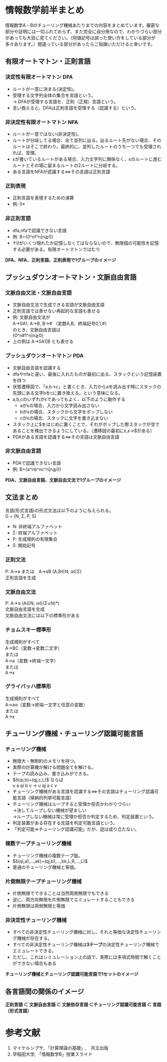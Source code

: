 # 情報数学前半まとめ
情報数学A・Bのチューリング機械あたりまでの内容をまとめています。厳密な部分や証明には一切ふれておらず、また完全に自分用なので、わかりづらい部分があっても大目に見てください。（同値記号は誤った使い方をしている部分が多々あります。）間違っている部分があったらご指摘いただけると幸いです。

## 有限オートマトン・正則言語
### 決定性有限オートマトン DFA
<ul>
  <li>ルートが一意に決まる(決定性)。</li>
  <li>受理する文字列全体の集合を言語という。<br> → DFAが受理する言語を、正則（正規）言語という。</li>
  <li>言い換えると、DFAは正則言語を受理する（認識する）という。</li>
</ul>

### 非決定性有限オートマトン NFA
<ul>
  <li>ルートが一意ではない(非決定性)。</li>
  <li>ルートが分岐してる場合、全て並列に辿る。辿るルート先がない場合、そのルートはそこで終わり。最終的に、並列したルートのうち一つでも受理されれば、受理。</li>
  <li>εが書いているルートがある場合、入力文字列に関係なく、εのルートに進むルートとその場に留まるルートの2ルートに分岐する。</li>
  <li>ある言語をNFAが認識する⇔その言語は正則言語</li>
</ul>

### 正則表現
<ul>
  <li>正則言語を表現するための演算</li>
  <li>例: 0* </li>
</ul>

### 非正則言語
<ul>
  <li>dfa,nfaで認識できない言語</li>
  <li>例: B={0^n1^n|n≧0} </li>
  <li>↑0がいくつ現れたか記憶しなくてはならないので、無限個の可能性を記憶する必要がある。有限オートマトンではむり</li>
</ul>

**DFA、NFA、正則言語、正則表現で1グループのイメージ**
<br>

## プッシュダウンオートマトン・文脈自由言語
### 文脈自由文法・文脈自由言語
<ul>
  <li>文脈自由文法で生成できる言語が文脈自由言語</li>
  <li>正則言語では表せない再起的な言語も表せる</li>
  <li>例: 文脈自由文法が<br>
  A→0A1, A→B, B→# （変数A,B、終端記号0,1,#）<br>
  のとき、文脈自由言語は<br>
  {0^n#1^n|n≧0}</li>
  <li>上の例は A→0A1|B とも表せる</li>
</ul>

### プッシュダウンオートマトン PDA
<ul>
  <li>文脈自由言語を認識する</li>
  <li>dfaやnfaと違い、最後に入れたものが最初に出る、スタックという記憶装置を持つ</li>
  <li>状態遷移図で、「a,b→c」と書くとき、入力からaを読み出す時にスタックの先頭にある文字bをcに置き換える。という意味になる。</li>
  <li>a,b,cのいずれがεであってもよく、以下のように動作する
    <ul>
      <li>aがεの場合、入力から文字読み出さない</li>
      <li>bがεの場合、スタックから文字をポップしない</li>
      <li>cがεの場合、スタックに文字を書き込まない</li>
    </ul>
  </li>
  <li>スタック上に$をはじめに置くことで、それがポップした際スタックが空であることを検出できるようにしている。（遷移図の最初にε,ε→$がある）</li>
  <li>PDAがある言語を認識する⇔その言語は文脈自由言語</li>
</ul>

### 非文脈自由言語
<ul>
  <li>PDAで認識できない言語</li>
  <li>例: B={a^nb^nc^n|n≧0} </li>
</ul>

**PDA、文脈自由言語、文脈自由文法で1グループのイメージ**
<br>

## 文法まとめ
言語(形式言語)の形式文法は以下のように与えられる。 <br>
G = (N, Σ, P, S)<br>
<ul>
  <li>N: 非終端アルファベット</li>
  <li>Σ: 終端アルファベット </li>
  <li>P: 生成規則の有限集合</li>
  <li>S: 開始記号</li>
</ul>

### 正則文法
P: A→a または　A→aB (A,B∈N, a∈Σ)<br>
正則言語を生成<br>

### 文脈自由文法
P: A→α (A∈N, α∈(Σ∪N)*)<br>
文脈自由言語を生成<br>
文脈自由文法には以下の標準形がある<br>

### チョムスキー標準形
生成規則がすべて <br>
A→BC（変数→変数二文字）<br>
または<br>
A→a（変数→終端一文字）<br>
または<br>
A→ε<br>

### グライバッハ標準形
生成規則がすべて<br>
A→aα（変数→終端一文字と任意の変数）<br>
または<br>
A→ε<br>

## チューリング機械・チューリング認識可能言語
### チューリング機械
<ul>
  <li>無限大・無制約のメモリを持つ。</li>
  <li>実際の計算機が解ける問題全てを解ける。</li>
  <li>テープの読み込み、書き込みができる。</li>
  <li>$δ(qi,b)=(qj,c,L)$ ならば <br>
u a qi b v → u qj a c v</li>
  <li>チューリング機械がある言語を認識する⇔その言語はチューリング認識可能言語（帰納的列挙可能言語）</li>
  <li>チューリング機械はループすると受理か拒否かわかりづらい　<br> →決してループしない機械が望ましい <br> →ループしない機械は常に受理か拒否か判定するため、判定装置という。</li>
  <li>判定装置がある存在する言語を判定可能言語という。</li>
  <li>「判定可能⇒チューリング認識可能」だが、逆は成り立たない。</li>
</ul>

### 複数テープチューリング機械
<ul>
  <li>チューリング機械の複数テープ版。</li>
  <li>$δ(qi,a1,...,ak)=(qj,b1,...,bk,L,R,...,L)$</li>
  <li>普通のチューリング機械と等価。</li>
</ul>

### 片側無限テープチューリング機械
<ul>
  <li>片側無限でできることは当然両側無限でもできる</li>
  <li>逆に、両方向無限を片側無限でエミュレートすることもできる</li>
  <li>片側無限は両側無限と等価</li>
</ul>

### 非決定性チューリング機械
<ul>
  <li>すべての非決定性チューリング機械に対し、それと等価な決定性チューリング機械が存在する。</li>
  <li>すべての非決定性チューリング機械は<strong>3テープ</strong>の決定性チューリング機械でエミュレートできる。</li>
  <li>ただし、これはシミュレーション上の話で、実際には多項式時間で解くことができない場合もある</li>
</ul>

**チューリング機械とチューリング認識可能言語で1セットのイメージ**

## 各言語間の関係のイメージ
**正則言語 $⊂$ 文脈自由言語 $⊂$ 文脈依存言語 $⊂$チューリング認識可能言語 $⊂$ 言語（形式言語）** <br>

# 参考文献
<ol>
  <li>マイケルシプサ, 「計算理論の基礎」,　共立出版</li>
  <li>早稲田大学, 「情報数学B」授業スライド</li>
</ol>
